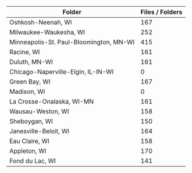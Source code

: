 | Folder                                  |   Files / Folders |
|-----------------------------------------|-------------------|
| Oshkosh-Neenah, WI                      |               167 |
| Milwaukee-Waukesha, WI                  |               252 |
| Minneapolis-St. Paul-Bloomington, MN-WI |               415 |
| Racine, WI                              |               161 |
| Duluth, MN-WI                           |               161 |
| Chicago-Naperville-Elgin, IL-IN-WI      |                 0 |
| Green Bay, WI                           |               167 |
| Madison, WI                             |                 0 |
| La Crosse-Onalaska, WI-MN               |               161 |
| Wausau-Weston, WI                       |               158 |
| Sheboygan, WI                           |               150 |
| Janesville-Beloit, WI                   |               164 |
| Eau Claire, WI                          |               158 |
| Appleton, WI                            |               170 |
| Fond du Lac, WI                         |               141 |